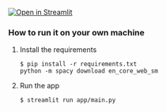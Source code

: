 
[![Open in Streamlit](https://static.streamlit.io/badges/streamlit_badge_black_white.svg)](https://blank-app-template.streamlit.app/)

### How to run it on your own machine

1. Install the requirements

   ```
   $ pip install -r requirements.txt
   python -m spacy download en_core_web_sm
   ```

2. Run the app

   ```
   $ streamlit run app/main.py
   ```
